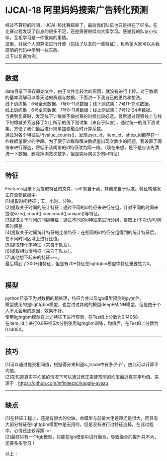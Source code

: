 # IJCAI-18 阿里妈妈搜索广告转化预测   
经过不算短的时间，IJCAI-18比赛结束了，最后我们队伍也只是排在了81名。在比赛过程发现了自身的很多不足，还是需要继续向大家学习。感谢我的队友小伙伴，互相学习是一件很爽的事情。  
这里，对我个人的算法进行开源（包括了队友的一些特征），也希望大家可以从我简陋的代码中学到一些东西。   
以下以复赛为例。  

---
## 数据   
data目录下保存原始文件，由于文件比较大的原因，就没有进行上传。对于数据的基本理解可以看天池的赛题与数据，下面讲一下我自己的思路和想法。   
线下训练集：6号全天数据，7号0-11点数据；线下测试集：7号11-12点数据。   
线上训练集：6号全天数据，7号0-11点数据；线上测试集：7号12-24点数据。   
当换到复赛时，发现线下训练集不像初赛的时候比较好选。最后通过观察线上与线下的增减关系选择了如上所示的线下测试集（来自于队友），通过统一的线下测试集，方便了我们最后进行简单加权融合时计算系数。     
通过对各个特征进行value_counts()，发现user_id，item_id，shop_id都存在一些数据量很少的字段。为了便于训练和解决数据量出现次数少的问题，我设置了阈值来进行筛选，将低于该阈值的id特征改为同一值。（现在来想，是不是应该先清洗一下数据，删除掉浏览次数多，但是实际购买少的id特征）   


---
## 特征   
Features目录下为提取特征的文件，self来自于我，其他来自于队友。特征构建发生在全部数据中。   
[1]提取时间特征：天，小时，分钟。     
[2]提取关于时间的统计特征：通过不同的id特征来进行分组，针对不同的时间来提取size(),count(),cumcount(),unique()等特征。       
[3]提取关于时间的间隔特征：通过不同的id特征来进行分组，提取上/下次访问/购买时间差。   
[4]提取关于时间统计特征的比值特征：在相同的id特征分组得到的统计特征后，在不同时间区域上进行比值。      
[5]提取转化率特征（来自于队友）。      
[6]提取相似度特征（来自于队友）。    
[7]其他想不起来的特征=-=。    
最后得到了300+维特征，但是有70+特征在lightgbm模型中特征重要性为0。   


---
## 模型   
python目录下为对数据的预处理，特征合并以及lgb模型预测的py文件。       
模型使用的是lightgbm模型，也尝试过其他的模型deepFM,NN模型，但是由于个人不太会用的原因，效果不好。     
使用lightgbm模型在上述特征下进行预测，在TestB上分数为0.14058。     
在item_id上进行0.8采样5次分别使用lightgbm训练，均值后，在TestB上分数为0.14050。    

---
## 技巧   

[1]可以通过提交相同值，根据得分来知道is_trade中有多少个1，由此可以计算平均值。     
[2]在知道真实平均值的情况下可以通过修正来使预测的均值逼近真实平均值。来源于：https://github.com/infinitezxc/kaggle-avazu      


---
## 缺点   

[1]在特征工程上，还是有很大的欠缺，单模型与前排大佬差距还是很大。而且有大部分特征在lightgbm模型中是无用的，但是没有进行过特征选择。在此过程中，心情还比较浮躁-=-      
[2]最终只有一个lgb模型，只能在lgb模型中进行融合，导致融合的提升并不大，还要多多学习！       
    
    
以上！
    
